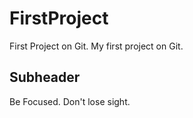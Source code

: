 # FirstProject
First Project on Git. My first project on Git.

## Subheader
Be Focused. Don't lose sight.